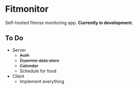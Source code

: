 # Fitmonitor

Self-hosted fitenss monitoring app. **Currently in development.**

## To Do

- Server
  - ~~Auth~~
  - ~~Dyanmic data store~~
  - ~~Calendar~~
  - Schedule for food
- Client
  - Implement everything
